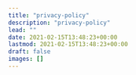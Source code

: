 ```yaml
---
title: "privacy-policy"
description: "privacy-policy"
lead: ""
date: 2021-02-15T13:48:23+00:00
lastmod: 2021-02-15T13:48:23+00:00
draft: false
images: []
---
```

